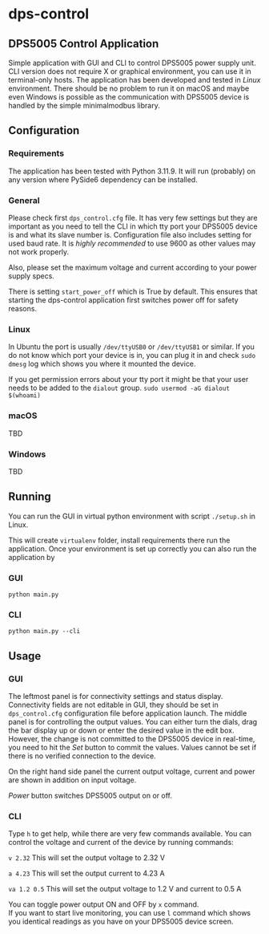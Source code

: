 # dps-control
## DPS5005 Control Application

Simple application with GUI and CLI to control DPS5005 power supply unit. CLI version does not require X or graphical 
environment, you can use it in terminal-only hosts. The application has been developed and tested in *Linux* environment.
There should be no problem to run it on macOS and maybe even Windows is possible as the communication with DPS5005
device is handled by the simple minimalmodbus library.

## Configuration
### Requirements
The application has been tested with Python 3.11.9. It will run (probably) on any version where PySide6 dependency can 
be installed.

### General
Please check first `dps_control.cfg` file. It has very few settings but they are important as you need to tell the 
CLI in which tty port your DPS5005 device is and what its slave number is.  Configuration file also includes setting for used 
baud rate. It is *highly recommended* to use 9600 as other values may not work properly.

Also, please set the maximum voltage and current according to your power supply specs.

There is setting `start_power_off` which is True by default. This ensures that starting the dps-control application
first switches power off for safety reasons.

### Linux
In Ubuntu the port is usually `/dev/ttyUSB0`
or `/dev/ttyUSB1` or similar. If you do not know which port your device is in, you can plug it in and 
check `sudo dmesg` log which shows you where it mounted the device.

If you get permission errors about your tty port it might be that your user needs to be added to the `dialout` group.
`sudo usermod -aG dialout $(whoami)`


### macOS
TBD

### Windows
TBD

## Running

You can run the GUI in virtual python environment with script `./setup.sh` in Linux.

This will create `virtualenv` folder, install requirements there run the application. Once your environment is
set up correctly you can also run the application by

### GUI

`python main.py`

### CLI

`python main.py --cli`

## Usage

### GUI

The leftmost panel is for connectivity settings and status display. Connectivity fields are not editable in GUI, they 
should be set in `dps_control.cfg` configuration file before application launch. The middle panel is for controlling
the output values. You can either turn the dials, drag the bar display up or down or enter the desired value in
the edit box. However, the change is not committed to the DPS5005 device in real-time, you need to hit the *Set* button
to commit the values. Values cannot be set if there is no verified connection to the device.

On the right hand side panel the current output voltage, current and power are shown in addition on input voltage.

*Power* button switches DPS5005 output on or off. 

### CLI

Type `h` to get help, while there are very few commands available. You can control the voltage and current of the 
device by running commands:

`v 2.32` This will set the output voltage to 2.32 V

`a 4.23` This will set the output current to 4.23 A

`va 1.2 0.5` This will set the output voltage to 1.2 V and current to 0.5 A
 
You can toggle power output ON and OFF by `x` command.  
If you want to start live monitoring, you can use `l` command 
which shows you identical readings as you have on your DPS5005 device screen.

